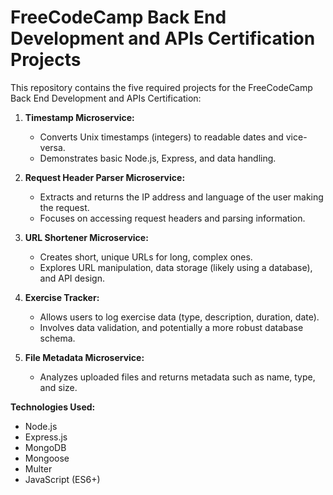# FreeCodeCamp Back End Development and APIs Certification Projects

This repository contains the five required projects for the FreeCodeCamp Back End Development and APIs Certification:

1. **Timestamp Microservice:**

   - Converts Unix timestamps (integers) to readable dates and vice-versa.
   - Demonstrates basic Node.js, Express, and data handling.

2. **Request Header Parser Microservice:**

   - Extracts and returns the IP address and language of the user making the request.
   - Focuses on accessing request headers and parsing information.

3. **URL Shortener Microservice:**

   - Creates short, unique URLs for long, complex ones.
   - Explores URL manipulation, data storage (likely using a database), and API design.

4. **Exercise Tracker:**

   - Allows users to log exercise data (type, description, duration, date).
   - Involves data validation, and potentially a more robust database schema.

5. **File Metadata Microservice:**
   - Analyzes uploaded files and returns metadata such as name, type, and size.

**Technologies Used:**

- Node.js
- Express.js
- MongoDB
- Mongoose
- Multer
- JavaScript (ES6+)
